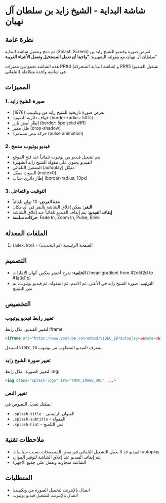 # شاشة البداية - الشيخ زايد بن سلطان آل نهيان

## نظرة عامة
تم دمج وتفعيل شاشة البداية (Splash Screen) لعرض صورة وفيديو للشيخ زايد بن سلطان آل نهيان مع مقولته الشهيرة:
**"واجبنا أن نعمل المستحيل ونعمل الأشياء الغريبة"**

هذه الشاشة تجمع بين مميزات PR#4 (شاشة البداية المتحركة) و PR#5 (تشغيل الفيديو التلقائي) في شاشة واحدة متكاملة.

## المميزات

### 1. صورة الشيخ زايد
- تعرض صورة تاريخية للشيخ زايد من ويكيبيديا (1976)
- حواف دائرية للصورة (border-radius: 50%)
- إطار أبيض بارز (border: 5px solid #fff)
- ظل مميز (drop-shadow)
- حركة نبض مستمرة (pulse animation)

### 2. فيديو يوتيوب مدمج
- يتم تشغيل فيديو من يوتيوب تلقائياً عند فتح الموقع
- الفيديو يحتوي على مقولة الشيخ زايد الشهيرة
- التشغيل التلقائي (autoplay) مفعّل
- الصوت مفعّل (mute=0)
- إطار دائري جذاب (border-radius: 10px)

### 3. التوقيت والتفاعل
- **مدة العرض**: 10 ثوانٍ تلقائياً
- **النقر**: يمكن إغلاق الشاشة بالنقر في أي مكان
- **إيقاف الفيديو**: يتم إيقاف الفيديو تلقائياً عند إغلاق الشاشة
- **حركات سلسة**: Fade In, Zoom In, Pulse, Blink

## الملفات المعدلة
1. `index.html` - الصفحة الرئيسية (تم التحديث)

## التصميم
- **الخلفية**: تدرج أخضر يعكس ألوان الإمارات (linear-gradient from #2c5f2d to #1a3d1b)
- **الترتيب**: صورة الشيخ زايد في الأعلى، ثم الاسم، ثم المقولة، ثم فيديو يوتيوب، ثم نص التلميح

## التخصيص

### تغيير رابط فيديو يوتيوب
لتغيير الفيديو، عدّل رابط iframe:
```html
<iframe src="https://www.youtube.com/embed/VIDEO_ID?autoplay=1&mute=0&start=0" ...>
```
استبدل `VIDEO_ID` بمعرف الفيديو المطلوب من يوتيوب.

### تغيير صورة الشيخ زايد
لتغيير الصورة، عدّل رابط img:
```html
<img class="splash-logo" src="YOUR_IMAGE_URL" ...>
```

### تغيير النص
يمكنك تعديل النصوص في:
- `.splash-title` - العنوان الرئيسي
- `.splash-subtitle` - المقولة
- `.splash-hint` - نص التلميح

## ملاحظات تقنية
- الفيديو قد لا يعمل التشغيل التلقائي في بعض المتصفحات بسبب سياسات autoplay
- يتم إيقاف الفيديو عند إغلاق الشاشة لتوفير الموارد
- الشاشة متجاوبة وتعمل على جميع الأجهزة

## المتطلبات
- اتصال بالإنترنت لتحميل الصورة من ويكيبيديا
- اتصال بالإنترنت لتشغيل فيديو يوتيوب
